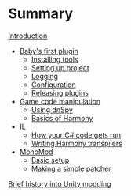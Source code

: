 # Summary

[Introduction](./introduction.md)

- [Baby's first plugin](./chapters/1_plugin_basics/intro.md)
    - [Installing tools]()
    - [Setting up project]()
    - [Logging]()
    - [Configuration]()
    - [Releasing plugins]()
- [Game code manipulation]()
    - [Using dnSpy]()
    - [Basics of Harmony]()
- [IL]()
    - [How your C# code gets run]()
    - [Writing Harmony transpilers]()
- [MonoMod]()
    - [Basic setup]()
    - [Making a simple patcher]()

[Brief history into Unity modding](./appendix/history.md)